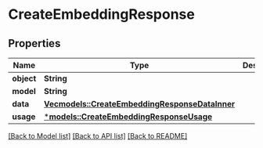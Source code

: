 # CreateEmbeddingResponse

## Properties
Name | Type | Description | Notes
------------ | ------------- | ------------- | -------------
**object** | **String** |  | 
**model** | **String** |  | 
**data** | [**Vec<models::CreateEmbeddingResponseDataInner>**](CreateEmbeddingResponse_data_inner.md) |  | 
**usage** | [***models::CreateEmbeddingResponseUsage**](CreateEmbeddingResponse_usage.md) |  | 

[[Back to Model list]](../README.md#documentation-for-models) [[Back to API list]](../README.md#documentation-for-api-endpoints) [[Back to README]](../README.md)


